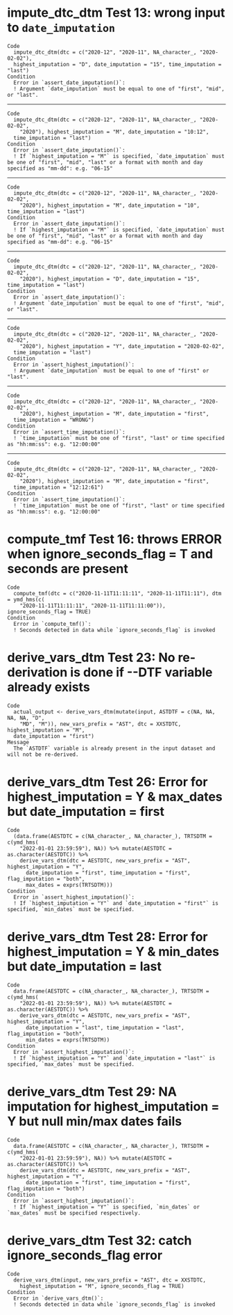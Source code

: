 # impute_dtc_dtm Test 13: wrong input to `date_imputation`

    Code
      impute_dtc_dtm(dtc = c("2020-12", "2020-11", NA_character_, "2020-02-02"),
      highest_imputation = "D", date_imputation = "15", time_imputation = "last")
    Condition
      Error in `assert_date_imputation()`:
      ! Argument `date_imputation` must be equal to one of "first", "mid", or "last".

---

    Code
      impute_dtc_dtm(dtc = c("2020-12", "2020-11", NA_character_, "2020-02-02",
        "2020"), highest_imputation = "M", date_imputation = "10:12",
      time_imputation = "last")
    Condition
      Error in `assert_date_imputation()`:
      ! If `highest_imputation = "M"` is specified, `date_imputation` must be one of "first", "mid", "last" or a format with month and day specified as "mm-dd": e.g. "06-15"

---

    Code
      impute_dtc_dtm(dtc = c("2020-12", "2020-11", NA_character_, "2020-02-02",
        "2020"), highest_imputation = "M", date_imputation = "10", time_imputation = "last")
    Condition
      Error in `assert_date_imputation()`:
      ! If `highest_imputation = "M"` is specified, `date_imputation` must be one of "first", "mid", "last" or a format with month and day specified as "mm-dd": e.g. "06-15"

---

    Code
      impute_dtc_dtm(dtc = c("2020-12", "2020-11", NA_character_, "2020-02-02",
        "2020"), highest_imputation = "D", date_imputation = "15", time_imputation = "last")
    Condition
      Error in `assert_date_imputation()`:
      ! Argument `date_imputation` must be equal to one of "first", "mid", or "last".

---

    Code
      impute_dtc_dtm(dtc = c("2020-12", "2020-11", NA_character_, "2020-02-02",
        "2020"), highest_imputation = "Y", date_imputation = "2020-02-02",
      time_imputation = "last")
    Condition
      Error in `assert_highest_imputation()`:
      ! Argument `date_imputation` must be equal to one of "first" or "last".

---

    Code
      impute_dtc_dtm(dtc = c("2020-12", "2020-11", NA_character_, "2020-02-02",
        "2020"), highest_imputation = "M", date_imputation = "first",
      time_imputation = "WRONG")
    Condition
      Error in `assert_time_imputation()`:
      ! `time_imputation` must be one of "first", "last" or time specified as "hh:mm:ss": e.g. "12:00:00"

---

    Code
      impute_dtc_dtm(dtc = c("2020-12", "2020-11", NA_character_, "2020-02-02",
        "2020"), highest_imputation = "M", date_imputation = "first",
      time_imputation = "12:12:61")
    Condition
      Error in `assert_time_imputation()`:
      ! `time_imputation` must be one of "first", "last" or time specified as "hh:mm:ss": e.g. "12:00:00"

# compute_tmf Test 16: throws ERROR when ignore_seconds_flag  = T and seconds are present

    Code
      compute_tmf(dtc = c("2020-11-11T11:11:11", "2020-11-11T11:11"), dtm = ymd_hms(c(
        "2020-11-11T11:11:11", "2020-11-11T11:11:00")), ignore_seconds_flag = TRUE)
    Condition
      Error in `compute_tmf()`:
      ! Seconds detected in data while `ignore_seconds_flag` is invoked

# derive_vars_dtm Test 23: No re-derivation is done if --DTF variable already exists

    Code
      actual_output <- derive_vars_dtm(mutate(input, ASTDTF = c(NA, NA, NA, NA, "D",
        "MD", "M")), new_vars_prefix = "AST", dtc = XXSTDTC, highest_imputation = "M",
      date_imputation = "first")
    Message
      The `ASTDTF` variable is already present in the input dataset and will not be re-derived.

# derive_vars_dtm Test 26: Error for highest_imputation = Y & max_dates but date_imputation = first

    Code
      (data.frame(AESTDTC = c(NA_character_, NA_character_), TRTSDTM = c(ymd_hms(
        "2022-01-01 23:59:59"), NA)) %>% mutate(AESTDTC = as.character(AESTDTC)) %>%
        derive_vars_dtm(dtc = AESTDTC, new_vars_prefix = "AST", highest_imputation = "Y",
          date_imputation = "first", time_imputation = "first", flag_imputation = "both",
          max_dates = exprs(TRTSDTM)))
    Condition
      Error in `assert_highest_imputation()`:
      ! If `highest_imputation = "Y"` and `date_imputation = "first"` is specified, `min_dates` must be specified.

# derive_vars_dtm Test 28: Error for highest_imputation = Y & min_dates but date_imputation = last

    Code
      data.frame(AESTDTC = c(NA_character_, NA_character_), TRTSDTM = c(ymd_hms(
        "2022-01-01 23:59:59"), NA)) %>% mutate(AESTDTC = as.character(AESTDTC)) %>%
        derive_vars_dtm(dtc = AESTDTC, new_vars_prefix = "AST", highest_imputation = "Y",
          date_imputation = "last", time_imputation = "last", flag_imputation = "both",
          min_dates = exprs(TRTSDTM))
    Condition
      Error in `assert_highest_imputation()`:
      ! If `highest_imputation = "Y"` and `date_imputation = "last"` is specified, `max_dates` must be specified.

# derive_vars_dtm Test 29: NA imputation for highest_imputation = Y but null min/max dates fails

    Code
      data.frame(AESTDTC = c(NA_character_, NA_character_), TRTSDTM = c(ymd_hms(
        "2022-01-01 23:59:59"), NA)) %>% mutate(AESTDTC = as.character(AESTDTC)) %>%
        derive_vars_dtm(dtc = AESTDTC, new_vars_prefix = "AST", highest_imputation = "Y",
          date_imputation = "first", time_imputation = "first", flag_imputation = "both")
    Condition
      Error in `assert_highest_imputation()`:
      ! If `highest_imputation = "Y"` is specified, `min_dates` or `max_dates` must be specified respectively.

# derive_vars_dtm Test 32: catch ignore_seconds_flag error

    Code
      derive_vars_dtm(input, new_vars_prefix = "AST", dtc = XXSTDTC,
        highest_imputation = "M", ignore_seconds_flag = TRUE)
    Condition
      Error in `derive_vars_dtm()`:
      ! Seconds detected in data while `ignore_seconds_flag` is invoked

